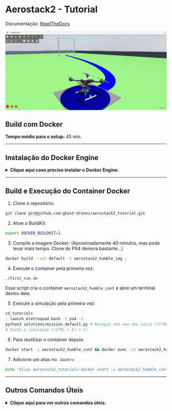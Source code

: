 # Aerostack2 - Tutorial 

Documentação: [ReadTheDocs](https://aerostack2-tutorial.readthedocs.io/pt/latest/index.html)

![first run](media/thumbnail.png)

## Build com Docker

**Tempo médio para o setup:** 45 min.

---

## Instalação do Docker Engine

<details>
<summary><b>Clique aqui caso precise instalar o Docker Engine.</b></summary>
<br>

Siga os passos abaixo para instalar o Docker Engine no Ubuntu.

Fonte: [Docker Engine Installation](https://docs.docker.com/engine/install/ubuntu/)

```bash
sudo apt-get update
sudo apt-get install ca-certificates curl
sudo install -m 0755 -d /etc/apt/keyrings
sudo curl -fsSL https://download.docker.com/linux/ubuntu/gpg -o /etc/apt/keyrings/docker.asc
sudo chmod a+r /etc/apt/keyrings/docker.asc
```

```bash
echo "deb [arch=$(dpkg --print-architecture) signed-by=/etc/apt/keyrings/docker.asc] \
https://download.docker.com/linux/ubuntu $(. /etc/os-release && echo "${UBUNTU_CODENAME:-$VERSION_CODENAME}") stable" | \
sudo tee /etc/apt/sources.list.d/docker.list > /dev/null
sudo apt-get update
```

```bash
sudo apt-get install docker-ce docker-ce-cli containerd.io docker-buildx-plugin docker-compose-plugin
```

---

## Executando Docker sem sudo

Após a instalação, configure o Docker para ser executado sem `sudo`.

```bash
sudo groupadd docker
sudo usermod -aG docker $USER
sudo reboot
```

Após reiniciar:

```bash
newgrp docker
```

---

## Instalação do NVIDIA Container Toolkit (Opcional)

Se você possui uma GPU da NVIDIA, siga esses passos.

Fonte: [NVIDIA Container Toolkit](https://docs.nvidia.com/datacenter/cloud-native/container-toolkit/latest/install-guide.html)

```bash
curl -fsSL https://nvidia.github.io/libnvidia-container/gpgkey | sudo gpg --dearmor -o /usr/share/keyrings/nvidia-container-toolkit-keyring.gpg && \
curl -s -L https://nvidia.github.io/libnvidia-container/stable/deb/nvidia-container-toolkit.list | \
sed 's#deb https://#deb [signed-by=/usr/share/keyrings/nvidia-container-toolkit-keyring.gpg] https://#g' | \
sudo tee /etc/apt/sources.list.d/nvidia-container-toolkit.list
```

**Ativar pacotes experimentais (opcional):**

```bash
sed -i -e '/experimental/ s/^#//g' /etc/apt/sources.list.d/nvidia-container-toolkit.list
```

**Instalar NVIDIA Container Toolkit:**

```bash
sudo apt-get update
sudo apt-get install -y nvidia-container-toolkit
```

**Configurar Docker para usar runtime NVIDIA:**

```bash
sudo nvidia-ctk runtime configure --runtime=docker
```

**Reiniciar o daemon Docker:**

```bash
sudo systemctl restart docker
```

---

## Habilitando Aplicações Gráficas no Container

```bash
xhost +local:docker
```

Para evitar a necessidade de rodar isso sempre:

```bash
echo "xhost +local:docker > /dev/null" >> ~/.profile
echo "xhost +local:docker" >> ~/.bashrc
```


</details>

---

## Build e Execução do Container Docker

1. Clone o repositório:

```bash
git clone git@github.com:ghost-drones/aerostack2_tutorial.git
```

2. Ative o BuildKit:

```bash
export DOCKER_BUILDKIT=1
```

3. Compile a imagem Docker: (Aproximadamente 40 minutos, mas pode levar mais tempo. Clone do PX4 demora bastante...)

```bash
docker build --ssh default -t aerostack2_humble_img .
```

4. Execute o container pela primeira vez:

```bash
./first_run.sh
```

Esse script cria o container `aerostack2_humble_cont` e abre um terminal dentro dele.

5. Execute a simulação pela primeira vez:

```bash
cd_tutorials
. launch_eletroquad.bash -t px4 -2
python3 solutions/mission_default.py # Navegue até uma aba vazia ((CTRL + b) + 5)
# Feche a simulação ((CTRL + b) + k)
```


6. Para reutilizar o container depois:

```bash
docker start -i aerostack2_humble_cont && docker exec -it aerostack2_humble_cont /bin/bash
```

7. Adicione um alias no `.bashrc`:

```bash
echo "alias aerostack2_tutorial='docker start -i aerostack2_humble_cont && docker exec -it aerostack2_humble_cont /bin/bash'" >> ~/.bashrc
```

---

## Outros Comandos Úteis

<details>
<summary><b>Clique aqui para ver outros comandos úteis.</b></summary>
<br>

- **Sair do container:**

```bash
exit
```

- **Abrir outro shell no container:**

```bash
docker exec -it aerostack2_humble_cont bash
```

- **Parar o container:**

```bash
docker stop aerostack2_humble_cont
```

- **Remover o container:**

```bash
docker rm aerostack2_humble_cont
```

Caso o container seja removido, recrie-o com `first_run.sh`.

---

## VS Code - Utils

Instale a extensão [Dev Containers](https://code.visualstudio.com/docs/devcontainers/containers) no VS Code para melhorar a experiência de desenvolvimento.


Você também pode ocultar arquivos indesejados como dotfiles:

1. Clique com o botão direito na aba de arquivos > **Open Folder Settings**


2. Busque por "Files: Exclude" e adicione:

```json
"**/.*"
```

</details>